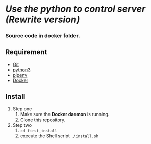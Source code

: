 # _*Use the python to control server (Rewrite version)*_

### **Source code in docker folder.**

## Requirement

- <a href="https://git-scm.com/downloads">Git</a>
- <a href="https://www.python.org/">python3</a>
- <a href="https://medium.com/tsungs-blog/python-%E8%AE%93pipenv-%E5%B9%AB%E4%BD%A0%E5%81%9A%E5%A5%97%E4%BB%B6%E7%AE%A1%E7%90%86-bb284e865dc1">pipenv</a>
- <a href="https://www.docker.com/get-started">Docker</a>

## Install

1. Step one
   1. Make sure the **Docker daemon** is running.
   2. Clone this repository.
2. Step two
   1. `cd first_install`
   2. execute the Shell script `./install.sh`

